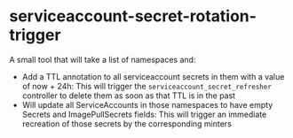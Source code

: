 # serviceaccount-secret-rotation-trigger

A small tool that will take a list of namespaces and:
* Add a TTL annotation to all serviceaccount secrets in them with a value of now + 24h: This will trigger the `serviceaccount_secret_refresher` controller to delete them as soon as that TTL is in the past
* Will update all ServiceAccounts in those namespaces to have empty Secrets and ImagePullSecrets fields: This will trigger an immediate recreation of those secrets by the corresponding minters
